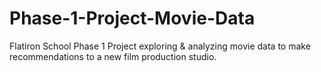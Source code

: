 # Phase-1-Project-Movie-Data
Flatiron School Phase 1 Project exploring &amp; analyzing movie data to make recommendations to a new film production studio.
